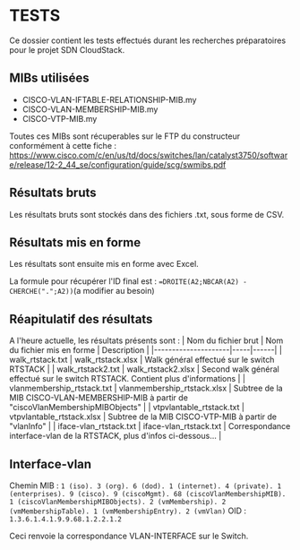 # TESTS

Ce dossier contient les tests effectués durant les recherches préparatoires pour le projet SDN CloudStack.

## MIBs utilisées

- CISCO-VLAN-IFTABLE-RELATIONSHIP-MIB.my
- CISCO-VLAN-MEMBERSHIP-MIB.my
- CISCO-VTP-MIB.my

Toutes ces MIBs sont récuperables sur le FTP du constructeur conformément à cette fiche : https://www.cisco.com/c/en/us/td/docs/switches/lan/catalyst3750/software/release/12-2_44_se/configuration/guide/scg/swmibs.pdf

## Résultats bruts

Les résultats bruts sont stockés dans des fichiers .txt, sous forme de CSV.

## Résultats mis en forme 

Les résultats sont ensuite mis en forme avec Excel.

La formule pour récupérer l'ID final est : `=DROITE(A2;NBCAR(A2) - CHERCHE(".";A2))`(a modifier au besoin)

## Réapitulatif des résultats

A l'heure actuelle, les résultats présents sont :
| Nom du fichier brut | Nom du fichier mis en forme | Description |
|---------------------|-----|------|
| walk_rtstack.txt | walk_rtstack.xlsx | Walk général effectué sur le switch RTSTACK |
| walk_rtstack2.txt | walk_rtstack2.xlsx | Second walk général effectué sur le switch RTSTACK. Contient plus d'informations |
| vlanmembership_rtstack.txt | vlanmembership_rtstack.xlsx | Subtree de la MIB CISCO-VLAN-MEMBERSHIP-MIB à partir de "ciscoVlanMembershipMIBObjects" |
| vtpvlantable_rtstack.txt | vtpvlantable_rtstack.xlsx | Subtree de la MIB CISCO-VTP-MIB à partir de "vlanInfo" |
| iface-vlan_rtstack.txt | iface-vlan_rtstack.txt | Correspondance interface-vlan de la RTSTACK, plus d'infos ci-dessous... |

## Interface-vlan

Chemin MIB : `1 (iso). 3 (org). 6 (dod). 1 (internet). 4 (private). 1 (enterprises). 9 (cisco). 9 (ciscoMgmt). 68 (ciscoVlanMembershipMIB). 1 (ciscoVlanMembershipMIBObjects). 2 (vmMembership). 2 (vmMembershipTable). 1 (vmMembershipEntry). 2 (vmVlan)`
OID : `1.3.6.1.4.1.9.9.68.1.2.2.1.2`

Ceci renvoie la correspondance VLAN-INTERFACE sur le Switch.
